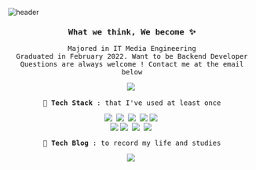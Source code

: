 ![header](https://capsule-render.vercel.app/api?type=waving&color=auto&height=300&section=header&text=Soo%Ji%20Kang&fontSize=75&fontColor=ffffff)

<h3 align='center'><samp><strong>What we think, We become </strong>✨</samp></h3> 
<p align='center'> <samp>Majored in IT Media Engineering <br> Graduated in February 2022. Want to be Backend Developer <br>Questions are always welcome !
Contact me at the email below</samp></p>

<p align="center">
  <a href="mailto:astnwl321@gmail.com"><img src="https://img.shields.io/badge/Gmail-d14836?style=flat-square&logo=Gmail&logoColor=white&link=mailto:astnwl321@gmail.com" /></a>&nbsp 
</p>

<p align="center"><samp><strong>📁 Tech Stack </strong> : that I've used at least once </samp></p>

<p align="center">
  <img src="https://img.shields.io/badge/Python-3766AB?style=flat-square&logo=Python&logoColor=white"/></a>&nbsp
  <img src="https://img.shields.io/badge/Java-3766AB?style=flat-square&logo=Java&logoColor=white"/></a>&nbsp 
  <img src="https://img.shields.io/badge/Django-092E20?style=flat-square&logo=Django&logoColor=white"/></a>&nbsp 
  <img src="https://img.shields.io/badge/Git-F05032?style=flat-square&logo=Git&logoColor=white"/>
  <img src="https://img.shields.io/badge/Mysql-E6B91E?style=flat-square&logo=MySql&logoColor=white"/></a>&nbsp 
  <br>
  <img src="https://img.shields.io/badge/HTML-E34F26?style=flat-square&logo=HTML5&logoColor=white"/>
  <img src="https://img.shields.io/badge/css-1572B6?style=flat-square&logo=css3&logoColor=white"/></a>&nbsp
  <img src="https://img.shields.io/badge/Javascript-ffb13b?style=flat-square&logo=javascript&logoColor=white"/></a>&nbsp
  <img src="https://img.shields.io/badge/aws-333664?style=flat-square&logo=amazon-aws&logoColor=white"/></a>&nbsp
  <br>
</p>

<p align="center"><samp><strong>🚗 Tech Blog</strong> : to record my life and studies </samp></p>

<p align="center">
  <a href="https://kangsu-2ji.tistory.com/"><img src="http://img.shields.io/badge/-Blog-brightgreen?style=flat-square&logo=FF5722&link=https://kangsu-2ji.tistory.com/" /></a>&nbsp 
</p>

<!-- 
![Anurag's GitHub stats](https://github-readme-stats.vercel.app/api?username=kangSuzy&hide=contribs,prs) -->


